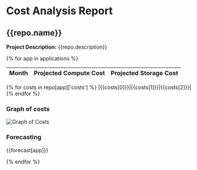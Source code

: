 # Cost Analysis Report

## {{repo.name}}
**Project Description:** 
{{repo.description}}

{% for app in applications %}

| Month | Projected Compute Cost | Projected Storage Cost
|---|---|---|
{% for costs in repo[app]['costs'] %}
|{{costs[0]}}|{{costs[1]}}|{{costs[2]}}|
{% endfor %}

### Graph of costs

![Graph of Costs]({{images[app]}} "{{app}} costs")

### Forecasting
{{forecast[app]}}

{% endfor %}


